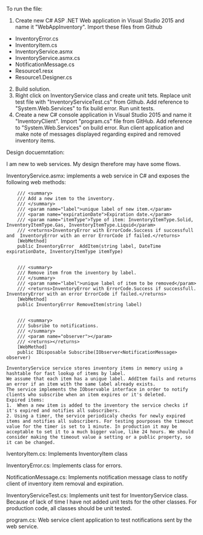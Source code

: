 To run the file:

1. Create new C# ASP .NET Web application in Visual Studio 2015 and name it "WebAppInventory".  Import these files from Github
- InventoryError.cs
- InventoryItem.cs
- InventoryService.asmx
- InventoryService.asmx.cs
- NotificationMessage.cs
- Resource1.resx
- Resource1.Designer.cs
2. Build solution.
3. Right click on InventoryService class and create unit tets. Replace unit test file with "InventoryServiceTest.cs" from Github. Add reference to "System.Web.Services" to fix build error. Run unit tests. 
4. Create a new C# console application in Visual Studio 2015 and name it "InventoryClient". Import "program.cs" file from GitHub.  Add reference to "System.Web.Services" on build error. Run client application and make note of messages displayed regarding expired and removed inventory items. 



Design docuemntation:

I am new to web services. My design therefore may have some flows. 

InventoryService.asmx: implements a web service in C# and exposes the following web methods:

		/// <summary>
        /// Add a new item to the inventory. 
        /// </summary>
        /// <param name="label">unique label of new item.</param>
        /// <param name="expirationDate">Expiration date.</param>
        /// <param name="itemType">Type of item: InventoryItemType.Solid, InventoryItemType.Gas, InventoryItemType.Liquid</param>
        /// <returns>InventoryError with ErrorCode.Success if successfull and  InventoryError with an error ErrorCode if failed.</returns>
        [WebMethod]
        public InventoryError  AddItem(string label, DateTime expirationDate, InventoryItemType itemType)


		/// <summary>
        /// Remove item from the inventory by label.
        /// </summary>
        /// <param name="label">unique label of item to be removed</param>
        /// <returns>InventoryError with ErrorCode.Success if successfull. InventoryError with an error ErrorCode if failed.</returns>
        [WebMethod]
        public InventoryError RemoveItem(string label)


		/// <summary>
        /// Subsribe to notifications. 
        /// </summary>
        /// <param name="observer"></param>
        /// <returns></returns>
        [WebMethod]
        public IDisposable Subscribe(IObserver<NotificationMessage> observer)

	InventoryService service stores inventory items in memory using a hashtable for fast lookup of items by label.
	We assume that each item has a unique label. AddItem fails and returns an error if an item with the same label already exists.  
	The service implements the IObservable interface in order to notify clients who subscribe when an item expires or it's deleted. 
	Expired items: 
	1.  When a new item is added to the inventory the service checks if it's expired and notifies all subscribers. 
	2. Using a timer, the service periodicaly checks for newly expired items and notifies all subscribers. For testing pourposes the timeout value for the timer is set to 1 minute. In production it may be acceptable to set it to a much bigger value, like 24 hours. We should consider making the timeout value a setting or a public property, so it can be changed. 
	 
IventoryItem.cs: Implements InventoryItem class

InventoryError.cs: Implements class for errors.

NotificationMessage.cs: Implements notification message class to notify client of inventory item removal and expiration. 

InventoryServiceTest.cs: Implements unit test for InventoryService class. Because of lack of time I have not added unit tests for the other classes. For production code, all classes should be unit tested. 

program.cs: Web service client application to test notifications sent by the web service. 


